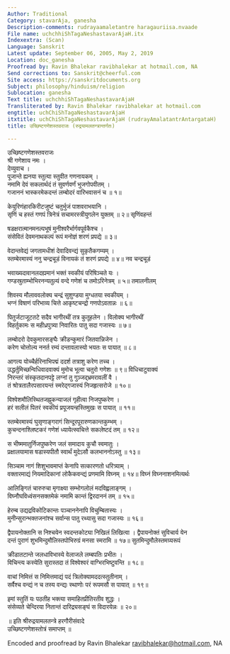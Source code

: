 ```yaml
---
Author: Traditional
Category: stavarAja, ganesha
Description-comments: rudrayaamaletantre haragauriisa.nvaade
File name: uchchhiShTagaNeshastavarAjaH.itx
Indexextra: (Scan)
Language: Sanskrit
Latest update: September 06, 2005, May 2, 2019
Location: doc_ganesha
Proofread by: Ravin Bhalekar ravibhalekar at hotmail.com, NA
Send corrections to: Sanskrit@cheerful.com
Site access: https://sanskritdocuments.org
Subject: philosophy/hinduism/religion
Sublocation: ganesha
Text title: uchchhiShTagaNeshastavarAjaH
Transliterated by: Ravin Bhalekar ravibhalekar at hotmail.com
engtitle: uchChiShTagaNeshastavarAjaH
itxtitle: uchChiShTagaNeshastavarAjaH (rudrayAmalatantrAntargataH)
title: उच्छिष्टगणेशस्तवराजः (रुद्रयामलतन्त्रान्तर्गतः)

---
```

  
 उच्छिष्टगणेशस्तवराजः   
श्री गणेशाय नमः ।  
देव्युवाच ।  
पूजान्ते ह्यनया स्तुत्या स्तुवीत गणनायकम् ।  
नमामि देवं सकलार्थदं तं सुवर्णवर्णं भुजगोपवीतम् ।  
गजाननं भास्करमेकदन्तं लम्बोदरं वारिभवासनं च ॥ १॥  
  
केयुरिणंहारकिरीटजुष्टं चतुर्भुजं पाशवराभयानि ।  
सृणिं च हस्तं गणपं त्रिनेत्रं सचामरस्त्रीयुगलेन युक्तम् ॥ २॥ सृणिंवहन्तं  
  
षडक्षरात्मानमनल्पभूषं मुनीश्वरैर्भार्गवपूर्वकैश्च ।  
संसेवितं देवमनाथकल्पं रूपं मनोज्ञं शरणं प्रपद्ये ॥ ३॥  
  
वेदान्तवेद्यं जगतामधीशं देवादिवन्द्यं सुकृतैकगम्यम् ।  
स्तम्बेरमास्यं ननु चन्द्रचूडं विनायकं तं शरणं प्रपद्ये ॥ ४॥ नव चन्द्रचूडं  
  
भवाख्यदावानलदह्यमानं भक्तं स्वकीयं परिषिञ्चते यः ।  
गण्डस्रुताम्भोभिरनन्यतुल्यं वन्दे गणेशं च तमोऽरिनेत्रम् ॥ ५॥ तमालनीलम्  
  
शिवस्य मौलाववलोक्य चन्द्रं सुशुण्डया मुग्धतया स्वकीयम् ।  
भग्नं विषाणं परिभाव्य चित्ते आकृष्टचन्द्रो गणपोऽवतान्नः ॥ ६॥  
  
पितुर्जटाजूटतटे सदैव भागीरथीं तत्र कुतूहलेन । विलोक्य भागीरथीं  
विहर्तुकामः स महीध्रपुत्र्या निवारितः पातु सदा गजास्यः ॥ ७॥  
  
लम्बोदरो देवकुमारसङ्घैः क्रीडन्कुमारं जितवान्निजेन ।  
करेण चोत्तोल्य ननर्त रम्यं दन्तावलास्यो भयतः स पायात् ॥ ८॥  
  
आगत्य योच्चैर्हरिनाभिपद्मं ददर्श तत्राशु करेण तच्च ।  
उद्धर्तुमिच्छन्विधिवादवाक्यं मुमोच भूत्वा चतुरो गणेशः ॥ ९॥ विधिचाटुवाक्यं  
निरन्तरं संस्कृतदानपट्टे लग्नां तु गुञ्जद्भ्रमरावलीं वै ।  
तं श्रोत्रतालैरपसारयन्तं स्मरेद्गजास्यं निजहृत्सरोजे ॥ १०॥  
  
विश्वेशमौलिस्थितजह्नुकन्याजलं गृहीत्वा निजपुष्करेण ।  
हरं सलीलं पितरं स्वकीयं प्रपूजयन्हस्तिमुखः स पायात् ॥ ११॥  
  
स्तम्बेरमास्यं घुसृणाङ्गरागं सिन्दूरपूरारुणकान्तकुम्भम् ।  
कुचन्दनाश्लिष्टकरं गणेशं ध्यायेत्स्वचित्ते सकलेष्टदं तम् ॥ १२॥  
  
स भीष्ममातुर्निजपुष्करेण जलं समादाय कुचौ स्वमातुः ।  
प्रक्षालयामास षडास्यपीतौ स्वार्थं मुदेऽसौ कलभाननोऽस्तु ॥ १३॥  
  
सिञ्चाम नागं शिशुभावमाप्तं केनापि सत्कारणतो धरित्र्याम् ।  
वक्तारमाद्यं नियमादिकानां लोकैकवन्द्यं प्रणमामि विघ्नम् ॥ १४॥ विघ्नं विघ्ननाशनमित्यर्थः  
  
आलिङ्गितं चारुरुचा मृगाक्ष्या सम्भोगलोलं मदविह्वलाङ्गम् ।  
विघ्नौघविध्वंसनसक्तमेकं नमामि कान्तं द्विरदाननं तम् ॥ १५॥  
  
हेरम्ब उद्यद्रविकोटिकान्तः पञ्चाननेनापि विचुम्बितास्यः ।  
मुनीन्सुरान्भक्तजनांश्च सर्वान्स पातु रथ्यासु सदा गजास्यः ॥ १६॥  
  
द्वैपायनोक्तानि स निश्चयेन स्वदन्तकोट्या निखिलं लिखित्वा । द्वैपायनोक्तं सुविचार्य येन  
दन्तं पुराणं शुभमिन्दुमौलिस्तपोभिरुग्रं मनसा स्मरामि ॥ १७॥ सुतमिन्दुमौलेस्तमग्र्यरूपं  
  
क्रीडातटान्ते जलधाविभास्ये वेलाजले लम्बपतिः प्रभीतः ।  
विचिन्त्य कस्येति सुरास्तदा तं विश्वेश्वरं वाग्भिरभिष्टुवन्ति ॥ १८॥  
  
वाचां निमित्तं स निमित्तमाद्यं पदं त्रिलोक्यामददत्स्तुतीनाम् ।  
सर्वैश्च वन्द्यं न च तस्य वन्द्यः स्थाणोः परं रूपमसौ स पायात् ॥ १९॥  
  
इमां स्तुतिं यः पठतीह भक्त्या समाहितप्रीतिरतीव शुद्धः ।  
संसेव्यते चेन्दिरया नितान्तं दारिद्र्यसङ्घं स विदारयेन्नः ॥ २०॥  
  
॥ इति श्रीरुद्रयामलतन्त्रे हरगौरीसंवादे  
उच्छिष्टगणेशस्तोत्रं समाप्तम् ॥  
  
  
  
Encoded and proofread by Ravin Bhalekar ravibhalekar@hotmail.com, NA  
  
